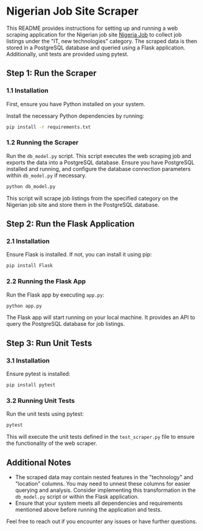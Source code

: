 # Nigerian Job Site Scraper

This README provides instructions for setting up and running a web scraping application for the Nigerian job site [Nigeria Job](https://www.nigeriajob.com) to collect job listings under the "IT, new technologies" category. The scraped data is then stored in a PostgreSQL database and queried using a Flask application. Additionally, unit tests are provided using pytest.

## Step 1: Run the Scraper

### 1.1 Installation

First, ensure you have Python installed on your system.

Install the necessary Python dependencies by running:

```bash
pip install -r requirements.txt
```

### 1.2 Running the Scraper

Run the `db_model.py` script. This script executes the web scraping job and exports the data into a PostgreSQL database. Ensure you have PostgreSQL installed and running, and configure the database connection parameters within `db_model.py` if necessary.

```bash
python db_model.py
```

This script will scrape job listings from the specified category on the Nigerian job site and store them in the PostgreSQL database.

## Step 2: Run the Flask Application

### 2.1 Installation

Ensure Flask is installed. If not, you can install it using pip:

```bash
pip install Flask
```

### 2.2 Running the Flask App

Run the Flask app by executing `app.py`:

```bash
python app.py
```

The Flask app will start running on your local machine. It provides an API to query the PostgreSQL database for job listings.

## Step 3: Run Unit Tests

### 3.1 Installation

Ensure pytest is installed:

```bash
pip install pytest
```

### 3.2 Running Unit Tests

Run the unit tests using pytest:

```bash
pytest
```

This will execute the unit tests defined in the `test_scraper.py` file to ensure the functionality of the web scraper.

## Additional Notes

- The scraped data may contain nested features in the "technology" and "location" columns. You may need to unnest these columns for easier querying and analysis. Consider implementing this transformation in the `db_model.py` script or within the Flask application.
- Ensure that your system meets all dependencies and requirements mentioned above before running the application and tests.

Feel free to reach out if you encounter any issues or have further questions.

